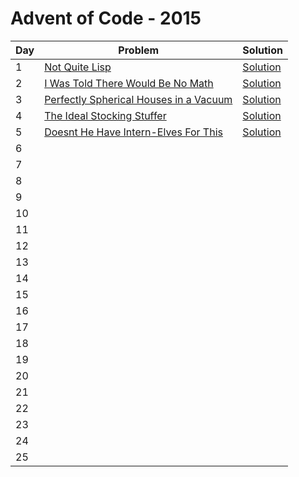 # Advent of Code - 2015

| Day | Problem | Solution |
| --- | ------- | -------- |
| 1 | [Not Quite Lisp](./1-not-quite-lisp/README.md) | [Solution](./1-not-quite-lisp/solution.js)|
| 2 | [I Was Told There Would Be No Math](./2-i-was-told-there-would-be-no-math/README.md) | [Solution](./2-i-was-told-there-would-be-no-math/solution.js)|
| 3 | [Perfectly Spherical Houses in a Vacuum](./3-perfectly-spherical-houses-in-a-vacuum/README.md) | [Solution](./3-perfectly-spherical-houses-in-a-vacuum/solution.js)|
| 4 | [The Ideal Stocking Stuffer](./4-the-ideal-stocking-stuffer/README.md) | [Solution](./4-the-ideal-stocking-stuffer/solution.js)|
| 5 | [Doesnt He Have Intern-Elves For This](./5-doesnt-he-have-intern-elves-for-this/README.md) | [Solution](./5-doesnt-he-have-intern-elves-for-this/solution.js)|
| 6   |         |          |
| 7   |         |          |
| 8   |         |          |
| 9   |         |          |
| 10  |         |          |
| 11  |         |          |
| 12  |         |          |
| 13  |         |          |
| 14  |         |          |
| 15  |         |          |
| 16  |         |          |
| 17  |         |          |
| 18  |         |          |
| 19  |         |          |
| 20  |         |          |
| 21  |         |          |
| 22  |         |          |
| 23  |         |          |
| 24  |         |          |
| 25  |         |          |
